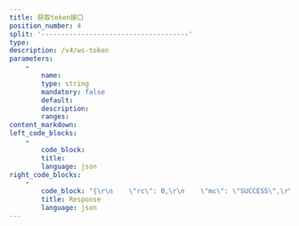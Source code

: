 ```yaml
---
title: 获取token接口
position_number: 4
split: '-------------------------------------'
type:
description: /v4/ws-token
parameters:
    -
        name:
        type: string
        mandatory: false
        default:
        description:
        ranges:
content_markdown:
left_code_blocks:
    -
        code_block:
        title:
        language: json
right_code_blocks:
    -
        code_block: "{\r\n    \"rc\": 0,\r\n    \"mc\": \"SUCCESS\",\r\n    \"ma\": [],\r\n    \"result\": {\r\n        \"accessToken\": \"eyJhbqGciOiJSUzI1NiJ9.eyJhY2NvdW50SWQiOiIyMTQ2Mjg1MzIyNTU5Iiwic3ViIjoibGh4dDRfMDAwMUBzbmFwbWFpbC5jYyIsInNjb3BlIjoiYXV0aCIsImlzcyI6Inh0LmNvbSIsImxhc3RBdXRoVGltZSI6MTY2MzgxMzY5MDk1NSwic2lnblR5cGUiOiJBSyIsInVzZXJOYW1lIjoibGh4dDRfMDAwMUBzbmFwbWFpbC5jYyIsImV4cCI6MTY2NjQwNTY5MCwiZGV2aWNlIjoidW5rbm93biIsInVzZXJJZCI6MjE0NjI4NTMyMjU1OX0.h3zJlJBQrK2x1HvUxsKivnn6PlSrSDXXXJ7WqHAYSrN2CG5XPTKc4zKnTVoYFbg6fTS0u1fT8wH7wXqcLWXX71vm0YuP8PCvdPAkUIq4-HyzltbPr5uDYd0UByx0FPQtq1exvsQGe7evXQuDXx3SEJXxEqUbq_DNlXPTq_JyScI\",\r\n        \"refreshToken\": \"eyJhbGciOiqJSUzI1NiJ9.eyJhY2NvdW50SWQiOiIyMTQ2Mjg1MzIyNTU5Iiwic3ViIjoibGh4dDRfMDAwMUBzbmFwbWFpbC5jYyIsInNjb3BlIjoicmVmcmVzaCIsImlzcyI6Inh0LmNvbSIsImxhc3RBdXRoVGltZSI6MTY2MzgxMzY5MDk1NSwic2lnblR5cGUiOiJBSyIsInVzZXJOYW1lIjoibGh4dDRfMDAwMUBzbmFwbWFpbC5jYyIsImV4cCI6MTY2NjQwNTY5MCwiZGV2aWNlIjoidW5rbm93biIsInVzZXJJZCI6MjE0NjI4NTMyMjU1OX0.Fs3YVm5YrEOzzYOSQYETSmt9iwxUHBovh2u73liv1hLUec683WGfktA_s28gMk4NCpZKFeQWFii623FvdfNoteXR0v1yZ2519uNvNndtuZICDdv3BQ4wzW1wIHZa1skxFfqvsDnGdXpjqu9UFSbtHwxprxeYfnxChNk4ssei430\"\r\n    }\r\n}"
        title: Response
        language: json
---
```

